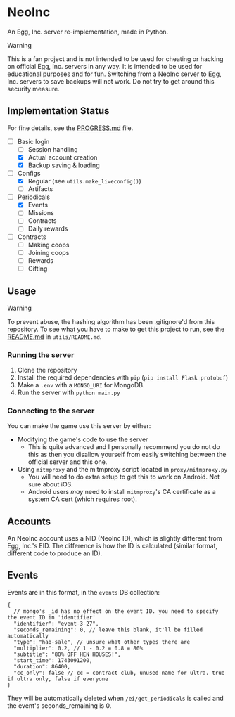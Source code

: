 # NeoInc
An Egg, Inc. server re-implementation, made in Python.

> [!WARNING]
> This is a fan project and is not intended to be used for cheating or hacking on official Egg, Inc. servers in any way.
> It is intended to be used for educational purposes and for fun.
> Switching from a NeoInc server to Egg, Inc. servers to save backups will not work. Do not try to get around this security measure.

## Implementation Status
For fine details, see the [PROGRESS.md](/PROGRESS.md) file.

- [ ] Basic login
  - [ ] Session handling
  - [x] Actual account creation
  - [x] Backup saving & loading

- [ ] Configs
  - [x] Regular (see `utils.make_liveconfig()`)
  - [ ] Artifacts

- [ ] Periodicals
  - [x] Events
  - [ ] Missions
  - [ ] Contracts
  - [ ] Daily rewards

- [ ] Contracts
  - [ ] Making coops
  - [ ] Joining coops
  - [ ] Rewards
  - [ ] Gifting

## Usage
> [!WARNING]
> To prevent abuse, the hashing algorithm has been .gitignore'd from this repository.
> To see what you have to make to get this project to run, see the [README.md](/utils/README.md) in `utils/README.md`.

### Running the server
1. Clone the repository
2. Install the required dependencies with `pip` (`pip install Flask protobuf`)
3. Make a `.env` with a `MONGO_URI` for MongoDB.
4. Run the server with `python main.py`
### Connecting to the server
You can make the game use this server by either:
- Modifying the game's code to use the server
  - This is quite advanced and I personally recommend you do not do this as then you disallow yourself from easily switching between the official server and this one.
- Using `mitmproxy` and the mitmproxy script located in `proxy/mitmproxy.py`
  - You will need to do extra setup to get this to work on Android. Not sure about iOS.
  - Android users *may* need to install `mitmproxy`'s CA certificate as a system CA cert (which requires root).

## Accounts
An NeoInc account uses a NID (NeoInc ID), which is slightly different from Egg, Inc.'s EID.
The difference is how the ID is calculated (similar format, different code to produce an ID).

## Events
Events are in this format, in the `events` DB collection:
```json5
{
  // mongo's _id has no effect on the event ID. you need to specify the event ID in 'identifier'
  "identifier": "event-3-27",
  "seconds_remaining": 0, // leave this blank, it'll be filled automatically
  "type": "hab-sale", // unsure what other types there are
  "multiplier": 0.2, // 1 - 0.2 = 0.8 = 80%
  "subtitle": "80% OFF HEN HOUSES!",
  "start_time": 1743091200,
  "duration": 86400,
  "cc_only": false // cc = contract club, unused name for ultra. true if ultra only, false if everyone
}
```

They will be automatically deleted when `/ei/get_periodicals` is called and the event's seconds_remaining is 0.